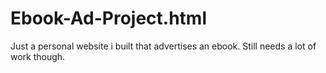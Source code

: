 # Ebook-Ad-Project.html
Just a personal website i built that advertises an ebook. Still needs a lot of work though.
